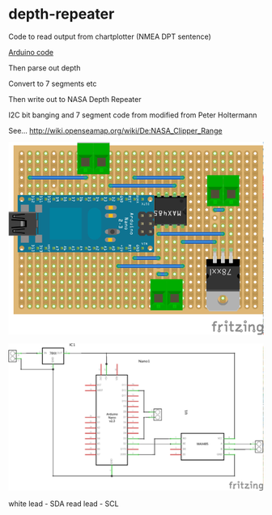 # depth-repeater

Code to read output from chartplotter (NMEA DPT sentence)

[Arduino code](https://github.com/ianhandel/depth-repeater/blob/master/NASAMarine_i2c_to_daughter_display_serial_in/NASAMarine_i2c_to_daughter_display_serial_in.ino)

Then parse out depth

Convert to 7 segments etc 

Then write out to NASA Depth Repeater

I2C bit banging and 7 segment code from modified from Peter Holtermann

See... http://wiki.openseamap.org/wiki/De:NASA_Clipper_Range

![](depth-repeater-board_bb.png)

![](depth-repeater-board_schem.png)

white lead - SDA
read lead - SCL
